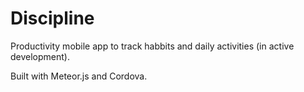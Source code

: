 # Discipline
Productivity mobile app to track habbits and daily activities (in active development).

Built with Meteor.js and Cordova.
